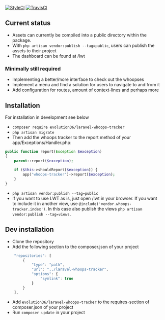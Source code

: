 [![StyleCI](https://github.styleci.io/repos/151218164/shield)](https://github.styleci.io/repos/151218164)
[![TravisCI](https://travis-ci.org/Evolution-36/laravel-whoops-tracker.svg?branch=dev)](https://travis-ci.org/Evolution-36/laravel-whoops-tracker/)

## Current status
- Assets can currently be compiled into a public directory within the package.
- With `php artisan vendor:publish --tag=public`, users can publish the assets to their project
- The dashboard can be found at /lwt

### Minimally still required
- Implementing a better/more interface to check out the whoopses
- Implement a menu and find a solution for users to navigate to and from it
- Add configuration for routes, amount of context-lines and perhaps more

## Installation
For installation in development see below
- `composer require evolution36/laravel-whoops-tracker`
- `php artisan migrate`
- Then add the whoops tracker to the report method of your app/Exceptions/Handler.php:
```php
public function report(Exception $exception)
{
    parent::report($exception);
    
    if ($this->shouldReport($exception)) {
        app('whoops-tracker')->report($exception);
    }
}
```
- `php artisan vendor:publish --tag=public`
- If you want to use LWT as is, just open /lwt in your browser. If you want to include it in another view, use `@include('vendor.whoops-tracker.index')`. In this case also publish the views `php artisan vendor:publish --tag=views`.

## Dev installation
- Clone the repository
- Add the following section to the composer.json of your project

```javascript
    "repositories": [
        {
            "type": "path",
            "url": "../laravel-whoops-tracker",
            "options": {
                "symlink": true
            }
        }
    ],
```

- Add `evolution36/laravel-whoops-tracker` to the requires-section of composer.json of your project
- Run `composer update` in your project

